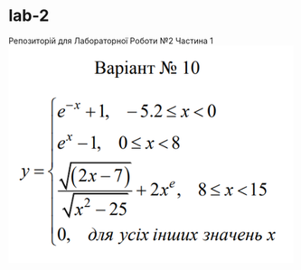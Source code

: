 # lab-2
Репозиторій для Лабораторної Роботи №2 Частина 1
![Alt text](/equation.png?raw=true "Optional Title")
